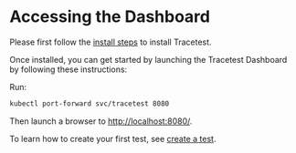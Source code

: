# Accessing the Dashboard

Please first follow the [install steps](installing.md) to install Tracetest.

Once installed, you can get started by launching the Tracetest Dashboard by following these instructions:

Run:

```sh
kubectl port-forward svc/tracetest 8080
```

Then launch a browser to [http://localhost:8080/](http://localhost:8080/).

To learn how to create your first test, see [create a test](create-test.md).
